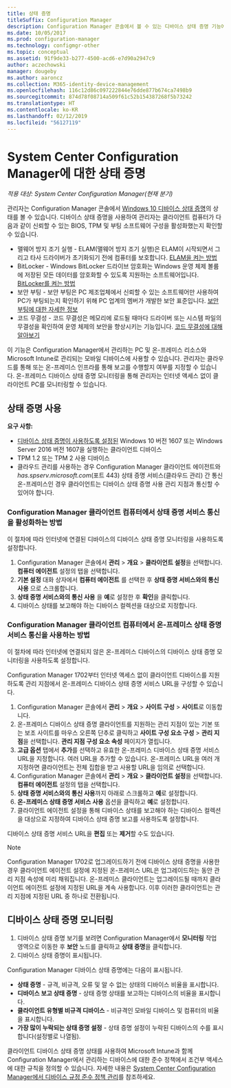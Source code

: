 ```yaml
---
title: 상태 증명
titleSuffix: Configuration Manager
description: Configuration Manager 콘솔에서 볼 수 있는 디바이스 상태 증명 기능에 대해 알아봅니다.
ms.date: 10/05/2017
ms.prod: configuration-manager
ms.technology: configmgr-other
ms.topic: conceptual
ms.assetid: 91f9de33-b277-4500-acd6-e7d90a2947c9
author: aczechowski
manager: dougeby
ms.author: aaroncz
ms.collection: M365-identity-device-management
ms.openlocfilehash: 116c12d86c097222844e76dde877b674ca7498b9
ms.sourcegitcommit: 874d78f08714a509f61c52b154387268f5b73242
ms.translationtype: HT
ms.contentlocale: ko-KR
ms.lasthandoff: 02/12/2019
ms.locfileid: "56127119"
---
```

# <a name="health-attestation-for-system-center-configuration-manager"></a>System Center Configuration Manager에 대한 상태 증명

*적용 대상: System Center Configuration Manager(현재 분기)*

관리자는 Configuration Manager 콘솔에서 [Windows 10 디바이스 상태 증명](https://technet.microsoft.com/library/mt592023.aspx)의 상태를 볼 수 있습니다.  디바이스 상태 증명을 사용하여 관리자는 클라이언트 컴퓨터가 다음과 같이 신뢰할 수 있는 BIOS, TPM 및 부팅 소프트웨어 구성을 활성화했는지 확인할 수 있습니다.  

-   맬웨어 방지 조기 실행 - ELAM(맬웨어 방지 조기 실행)은 ELAM이 시작되면서 그리고 타사 드라이버가 초기화되기 전에 컴퓨터를 보호합니다. [ELAM을 켜는 방법](https://gallery.technet.microsoft.com/How-to-turn-on-Early-84552ec5)  
-   BitLocker - Windows BitLocker 드라이브 암호화는 Windows 운영 체제 볼륨에 저장된 모든 데이터를 암호화할 수 있도록 지원하는 소프트웨어입니다.  [BitLocker를 켜는 방법](https://gallery.technet.microsoft.com/How-to-turn-on-BitLocker-34294d3d)  
-   보안 부팅 - 보안 부팅은 PC 제조업체에서 신뢰할 수 있는 소프트웨어만 사용하여 PC가 부팅되는지 확인하기 위해 PC 업계의 멤버가 개발한 보안 표준입니다. [보안 부팅에 대한 자세한 정보](https://technet.microsoft.com/library/hh824987.aspx)  
-   코드 무결성 - 코드 무결성은 메모리에 로드될 때마다 드라이버 또는 시스템 파일의 무결성을 확인하여 운영 체제의 보안을 향상시키는 기능입니다. [코드 무결성에 대해 알아보기](https://technet.microsoft.com/library/dd348642.aspx)  

이 기능은 Configuration Manager에서 관리하는 PC 및 온-프레미스 리소스와 Microsoft Intune로 관리되는 모바일 디바이스에 사용할 수 있습니다. 관리자는 클라우드를 통해 또는 온-프레미스 인프라를 통해 보고를 수행할지 여부를 지정할 수 있습니다. 온-프레미스 디바이스 상태 증명 모니터링을 통해 관리자는 인터넷 액세스 없이 클라이언트 PC를 모니터링할 수 있습니다.

## <a name="enable-health-attestation"></a>상태 증명 사용

 **요구 사항:**  

-   [디바이스 상태 증명이 사용하도록 설정된](https://technet.microsoft.com/windows-server-docs/security/device-health-attestation) Windows 10 버전 1607 또는 Windows Server 2016 버전 1607을 실행하는 클라이언트 디바이스
-   TPM 1.2 또는 TPM 2 사용 디바이스
-   클라우드 관리를 사용하는 경우 Configuration Manager 클라이언트 에이전트와 *has.spserv.microsoft.com*(포트 443) 상태 증명 서비스(클라우드 관리) 간 통신 온-프레미스인 경우 클라이언트는 디바이스 상태 증명 사용 관리 지점과 통신할 수 있어야 합니다.

### <a name="how-to-enable-health-attestation-service-communication-on-configuration-manager-client-computers"></a>Configuration Manager 클라이언트 컴퓨터에서 상태 증명 서비스 통신을 활성화하는 방법

이 절차에 따라 인터넷에 연결된 디바이스의 디바이스 상태 증명 모니터링을 사용하도록 설정합니다.

1.  Configuration Manager 콘솔에서 **관리** > **개요** > **클라이언트 설정**을 선택합니다.  **컴퓨터 에이전트** 설정의 탭을 선택합니다.  
2.  **기본 설정** 대화 상자에서 **컴퓨터 에이전트** 를 선택한 후 **상태 증명 서비스와의 통신 사용** 으로 스크롤합니다.  
3.  **상태 증명 서비스와의 통신 사용** 을 **예**로 설정한 후 **확인**을 클릭합니다.  
4. 디바이스 상태를 보고해야 하는 디바이스 컬렉션을 대상으로 지정합니다.

### <a name="how-to-enable-on-premises-health-attestation-service-communication-on-configuration-manager-client-computers"></a>Configuration Manager 클라이언트 컴퓨터에서 온-프레미스 상태 증명 서비스 통신을 사용하는 방법
이 절차에 따라 인터넷에 연결되지 않은 온-프레미스 디바이스의 디바이스 상태 증명 모니터링을 사용하도록 설정합니다.

Configuration Manager 1702부터 인터넷 액세스 없이 클라이언트 디바이스를 지원하도록 관리 지점에서 온-프레미스 디바이스 상태 증명 서비스 URL을 구성할 수 있습니다.

1. Configuration Manager 콘솔에서 **관리** > **개요** > **사이트 구성** > **사이트**로 이동합니다.
2. 온-프레미스 디바이스 상태 증명 클라이언트를 지원하는 관리 지점이 있는 기본 또는 보조 사이트를 마우스 오른쪽 단추로 클릭하고 **사이트 구성 요소 구성** > **관리 지점**을 선택합니다. **관리 지점 구성 요소 속성** 페이지가 열립니다.
3. **고급 옵션** 탭에서 **추가**를 선택하고 유효한 온-프레미스 디바이스 상태 증명 서비스 URL을 지정합니다. 여러 URL을 추가할 수 있습니다. 온-프레미스 URL을 여러 개 지정하면 클라이언트는 전체 집합을 받고 사용할 URL을 임의로 선택합니다.
4.  Configuration Manager 콘솔에서 **관리** > **개요** > **클라이언트 설정**을 선택합니다.  **컴퓨터 에이전트** 설정의 탭을 선택합니다.  
5.  **상태 증명 서비스와의 통신 사용**까지 아래로 스크롤하고 **예**로 설정합니다.
7.  **온-프레미스 상태 증명 서비스 사용** 옵션을 클릭하고 **예**로 설정합니다.
8. 클라이언트 에이전트 설정을 통해 디바이스 상태를 보고해야 하는 디바이스 컬렉션을 대상으로 지정하여 디바이스 상태 증명 보고를 사용하도록 설정합니다.

디바이스 상태 증명 서비스 URL을 **편집** 또는 **제거**할 수도 있습니다.

> [!NOTE]
> Configuration Manager 1702로 업그레이드하기 전에 디바이스 상태 증명을 사용한 경우 클라이언트 에이전트 설정에 지정된 온-프레미스 URL은 업그레이드하는 동안 관리 지점 속성에 미리 채워집니다. 온-프레미스 클라이언트는 업그레이드될 때까지 클라이언트 에이전트 설정에 지정된 URL을 계속 사용합니다. 이후 이러한 클라이언트는 관리 지점에 지정된 URL 중 하나로 전환됩니다.

## <a name="monitor-device-health-attestation"></a>디바이스 상태 증명 모니터링

1.  디바이스 상태 증명 보기를 보려면 Configuration Manager에서 **모니터링** 작업 영역으로 이동한 후 **보안** 노드를 클릭하고 **상태 증명**을 클릭합니다.  
2.  디바이스 상태 증명이 표시됩니다.  

Configuration Manager 디바이스 상태 증명에는 다음이 표시됩니다.  

-   **상태 증명** - 규격, 비규격, 오류 및 알 수 없는 상태의 디바이스 비율을 표시합니다.  
-   **디바이스 보고 상태 증명** - 상태 증명 상태를 보고하는 디바이스의 비율을 표시합니다.  
-   **클라이언트 유형별 비규격 디바이스** - 비규격인 모바일 디바이스 및 컴퓨터의 비율을 표시합니다.  
-   **가장 많이 누락되는 상태 증명 설정** - 상태 증명 설정이 누락된 디바이스의 수를 표시합니다(설정별로 나열됨).

클라이언트 디바이스 상태 증명 상태를 사용하여 Microsoft Intune과 함께 Configuration Manager에서 관리하는 디바이스에 대한 준수 정책에서 조건부 액세스에 대한 규칙을 정의할 수 있습니다. 자세한 내용은 [System Center Configuration Manager에서 디바이스 규정 준수 정책 관리](/sccm/protect/deploy-use/device-compliance-policies)를 참조하세요.  
